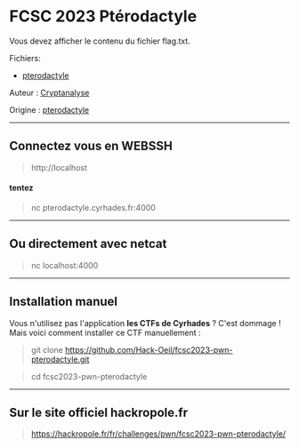 # FCSC 2023 Ptérodactyle

Vous devez afficher le contenu du fichier flag.txt.



Fichiers:
- [pterodactyle](pterodactyle)




Auteur : [Cryptanalyse](https://twitter.com/Cryptanalyse)


Origine : [pterodactyle](https://hackropole.fr/fr/challenges/pwn/fcsc2023-pwn-pterodactyle/)



-----------

## Connectez vous en WEBSSH
> http://localhost

#### tentez 
> nc pterodactyle.cyrhades.fr:4000

-----------

## Ou directement avec netcat
> nc localhost:4000


-----------


## Installation manuel
Vous n'utilisez pas l'application **les CTFs de Cyrhades** ? C'est dommage !
Mais voici comment installer ce CTF manuellement :

> git clone https://github.com/Hack-Oeil/fcsc2023-pwn-pterodactyle.git

> cd fcsc2023-pwn-pterodactyle


-----------


## Sur le site officiel hackropole.fr
> https://hackropole.fr/fr/challenges/pwn/fcsc2023-pwn-pterodactyle/
